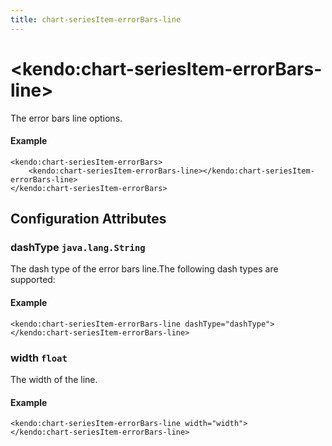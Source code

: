 ```yaml
---
title: chart-seriesItem-errorBars-line
---
```


# \<kendo:chart-seriesItem-errorBars-line\>

The error bars line options.

#### Example
    <kendo:chart-seriesItem-errorBars>
        <kendo:chart-seriesItem-errorBars-line></kendo:chart-seriesItem-errorBars-line>
    </kendo:chart-seriesItem-errorBars>

## Configuration Attributes

### dashType `java.lang.String`

The dash type of the error bars line.The following dash types are supported:

#### Example
    <kendo:chart-seriesItem-errorBars-line dashType="dashType">
    </kendo:chart-seriesItem-errorBars-line>

### width `float`

The width of the line.

#### Example
    <kendo:chart-seriesItem-errorBars-line width="width">
    </kendo:chart-seriesItem-errorBars-line>

